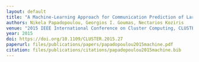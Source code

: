 ```yaml
---
layout: default
title: "A Machine-Learning Approach for Communication Prediction of Large-Scale Applications"
authors: Nikela Papadopoulou, Georgios I. Goumas, Nectarios Koziris
venue: "2015 IEEE International Conference on Cluster Computing, CLUSTER 2015, Chicago, IL, USA, September 8-11, 2015"
year: 2015
doi: https://doi.org/10.1109/CLUSTER.2015.27
paperurl: files/publications/papers/papadopoulou2015machine.pdf
citation: files/publications/citations/papadopoulou2015machine.bib
---
```

